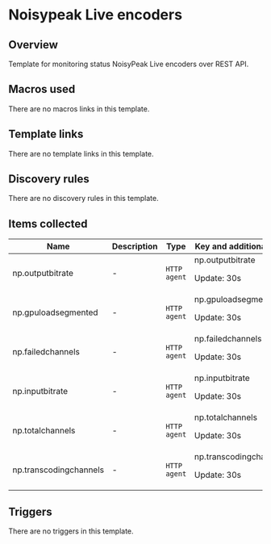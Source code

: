 # Noisypeak Live encoders

## Overview

Template for monitoring status NoisyPeak Live encoders over REST API.


 



## Macros used

There are no macros links in this template.

## Template links

There are no template links in this template.

## Discovery rules

There are no discovery rules in this template.

## Items collected

|Name|Description|Type|Key and additional info|
|----|-----------|----|----|
|np.outputbitrate|<p>-</p>|`HTTP agent`|np.outputbitrate<p>Update: 30s</p>|
|np.gpuloadsegmented|<p>-</p>|`HTTP agent`|np.gpuloadsegmented<p>Update: 30s</p>|
|np.failedchannels|<p>-</p>|`HTTP agent`|np.failedchannels<p>Update: 30s</p>|
|np.inputbitrate|<p>-</p>|`HTTP agent`|np.inputbitrate<p>Update: 30s</p>|
|np.totalchannels|<p>-</p>|`HTTP agent`|np.totalchannels<p>Update: 30s</p>|
|np.transcodingchannels|<p>-</p>|`HTTP agent`|np.transcodingchannels<p>Update: 30s</p>|
## Triggers

There are no triggers in this template.

